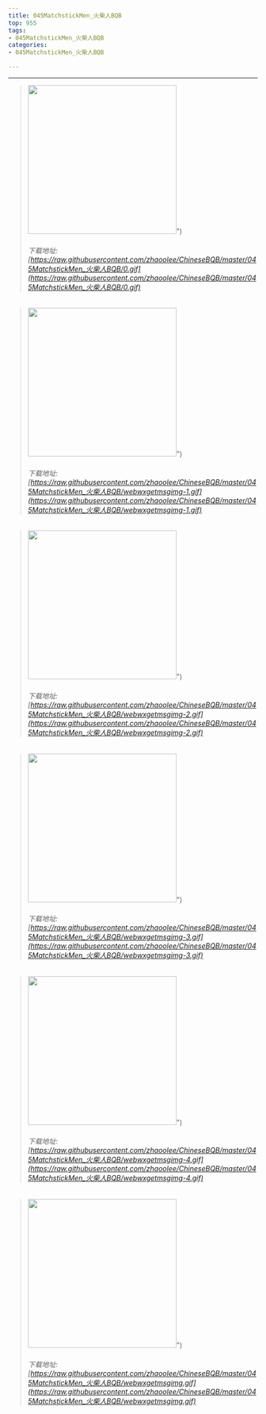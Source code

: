 ```yaml
---
title: 045MatchstickMen_火柴人BQB
top: 955
tags:
- 045MatchstickMen_火柴人BQB
categories:
- 045MatchstickMen_火柴人BQB

---
```


------

<!-- more -->

> <img height='300px' style='height:300px;' src=https://raw.githubusercontent.com/zhaoolee/ChineseBQB/master/045MatchstickMen_火柴人BQB/0.gif />")
> ###### 下载地址:[https://raw.githubusercontent.com/zhaoolee/ChineseBQB/master/045MatchstickMen_火柴人BQB/0.gif](https://raw.githubusercontent.com/zhaoolee/ChineseBQB/master/045MatchstickMen_火柴人BQB/0.gif)

> <img height='300px' style='height:300px;' src=https://raw.githubusercontent.com/zhaoolee/ChineseBQB/master/045MatchstickMen_火柴人BQB/webwxgetmsgimg-1.gif />")
> ###### 下载地址:[https://raw.githubusercontent.com/zhaoolee/ChineseBQB/master/045MatchstickMen_火柴人BQB/webwxgetmsgimg-1.gif](https://raw.githubusercontent.com/zhaoolee/ChineseBQB/master/045MatchstickMen_火柴人BQB/webwxgetmsgimg-1.gif)

> <img height='300px' style='height:300px;' src=https://raw.githubusercontent.com/zhaoolee/ChineseBQB/master/045MatchstickMen_火柴人BQB/webwxgetmsgimg-2.gif />")
> ###### 下载地址:[https://raw.githubusercontent.com/zhaoolee/ChineseBQB/master/045MatchstickMen_火柴人BQB/webwxgetmsgimg-2.gif](https://raw.githubusercontent.com/zhaoolee/ChineseBQB/master/045MatchstickMen_火柴人BQB/webwxgetmsgimg-2.gif)

> <img height='300px' style='height:300px;' src=https://raw.githubusercontent.com/zhaoolee/ChineseBQB/master/045MatchstickMen_火柴人BQB/webwxgetmsgimg-3.gif />")
> ###### 下载地址:[https://raw.githubusercontent.com/zhaoolee/ChineseBQB/master/045MatchstickMen_火柴人BQB/webwxgetmsgimg-3.gif](https://raw.githubusercontent.com/zhaoolee/ChineseBQB/master/045MatchstickMen_火柴人BQB/webwxgetmsgimg-3.gif)

> <img height='300px' style='height:300px;' src=https://raw.githubusercontent.com/zhaoolee/ChineseBQB/master/045MatchstickMen_火柴人BQB/webwxgetmsgimg-4.gif />")
> ###### 下载地址:[https://raw.githubusercontent.com/zhaoolee/ChineseBQB/master/045MatchstickMen_火柴人BQB/webwxgetmsgimg-4.gif](https://raw.githubusercontent.com/zhaoolee/ChineseBQB/master/045MatchstickMen_火柴人BQB/webwxgetmsgimg-4.gif)

> <img height='300px' style='height:300px;' src=https://raw.githubusercontent.com/zhaoolee/ChineseBQB/master/045MatchstickMen_火柴人BQB/webwxgetmsgimg.gif />")
> ###### 下载地址:[https://raw.githubusercontent.com/zhaoolee/ChineseBQB/master/045MatchstickMen_火柴人BQB/webwxgetmsgimg.gif](https://raw.githubusercontent.com/zhaoolee/ChineseBQB/master/045MatchstickMen_火柴人BQB/webwxgetmsgimg.gif)

